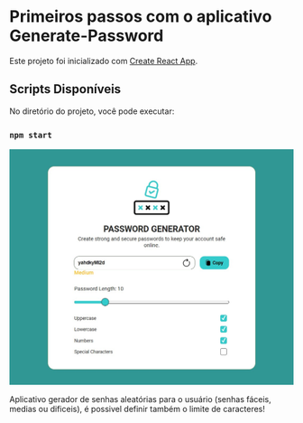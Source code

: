 # Primeiros passos com o aplicativo Generate-Password

Este projeto foi inicializado com [Create React App](https://github.com/facebook/create-react-app).

## Scripts Disponíveis

No diretório do projeto, você pode executar:

### `npm start`

![reactjs password generator](./assets/images/react-random-password-generator.jpg)

Aplicativo gerador de senhas aleatórias para o usuário (senhas fáceis, medias ou dificeis), é possivel definir também o limite de caracteres!
